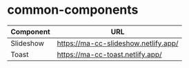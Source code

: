 # common-components

| Component | URL                                  |
|-----------|--------------------------------------|
|Slideshow  |https://ma-cc-slideshow.netlify.app/  |
|Toast      |https://ma-cc-toast.netlify.app/      |
